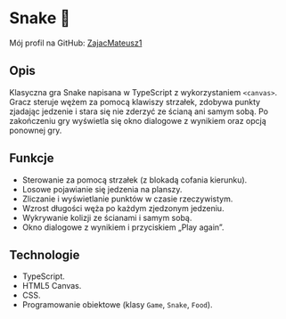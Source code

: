 # Snake 🐍

Mój profil na GitHub: [ZajacMateusz1](https://github.com/ZajacMateusz1)

## Opis

Klasyczna gra Snake napisana w TypeScript z wykorzystaniem `<canvas>`.  
Gracz steruje wężem za pomocą klawiszy strzałek, zdobywa punkty zjadając jedzenie i stara się nie zderzyć ze ścianą ani samym sobą.
Po zakończeniu gry wyświetla się okno dialogowe z wynikiem oraz opcją ponownej gry.

## Funkcje

- Sterowanie za pomocą strzałek (z blokadą cofania kierunku).
- Losowe pojawianie się jedzenia na planszy.
- Zliczanie i wyświetlanie punktów w czasie rzeczywistym.
- Wzrost długości węża po każdym zjedzonym jedzeniu.
- Wykrywanie kolizji ze ścianami i samym sobą.
- Okno dialogowe z wynikiem i przyciskiem „Play again”.

## Technologie

- TypeScript.
- HTML5 Canvas.
- CSS.
- Programowanie obiektowe (klasy `Game`, `Snake`, `Food`).
